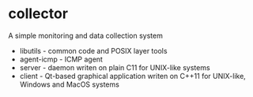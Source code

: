 # collector
A simple monitoring and data collection system

* libutils - common code and POSIX layer tools
* agent-icmp - ICMP agent
* server - daemon writen on plain C11 for UNIX-like systems
* client - Qt-based graphical application writen on C++11 for UNIX-like, Windows and MacOS systems
